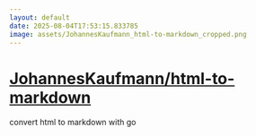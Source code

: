 ```yaml
---
layout: default
date: 2025-08-04T17:53:15.833785
image: assets/JohannesKaufmann_html-to-markdown_cropped.png
---
```


# [JohannesKaufmann/html-to-markdown](https://github.com/JohannesKaufmann/html-to-markdown)

convert html to markdown with go

